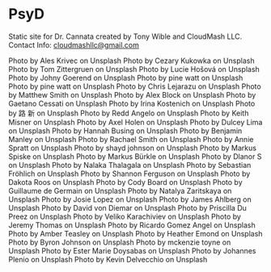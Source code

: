 # PsyD
Static site for Dr. Cannata created by Tony Wible and CloudMash LLC. Contact Info: cloudmashllc@gmail.com

Photo by Ales Krivec on Unsplash
Photo by Cezary Kukowka on Unsplash
Photo by Tom Zittergruen on Unsplash
Photo by Lucie Hošová on Unsplash
Photo by Johny Goerend on Unsplash
Photo by pine watt on Unsplash
Photo by pine watt on Unsplash
Photo by Chris Lejarazu on Unsplash
Photo by Matthew Smith on Unsplash
Photo by Alex Block on Unsplash
Photo by Gaetano Cessati on Unsplash
Photo by Irina Kostenich on Unsplash
Photo by 路 新 on Unsplash
Photo by Redd Angelo on Unsplash
Photo by Keith Misner on Unsplash
Photo by Axel Holen on Unsplash
Photo by Dulcey Lima on Unsplash
Photo by Hannah Busing on Unsplash
Photo by Benjamin Manley on Unsplash
Photo by Rachael Smith on Unsplash
Photo by Annie Spratt on Unsplash
Photo by shayd johnson on Unsplash
Photo by Markus Spiske on Unsplash
Photo by Markus Bürkle on Unsplash
Photo by Dlanor S on Unsplash
Photo by Nalaka Thalagala on Unsplash
Photo by Sebastian Fröhlich on Unsplash
Photo by Shannon Ferguson on Unsplash
Photo by Dakota Roos on Unsplash
Photo by Cody Board on Unsplash
Photo by Guillaume de Germain on Unsplash
Photo by Natalya Zaritskaya on Unsplash
Photo by Josie Lopez on Unsplash
Photo by James Ahlberg on Unsplash
Photo by David von Diemar on Unsplash
Photo by Priscilla Du Preez on Unsplash
Photo by Veliko Karachiviev on Unsplash
Photo by Jeremy Thomas on Unsplash
Photo by Ricardo Gomez Angel on Unsplash
Photo by Amber Teasley on Unsplash
Photo by Heather Emond on Unsplash
Photo by Byron Johnson on Unsplash
Photo by mckenzie toyne on Unsplash
Photo by Ester Marie Doysabas on Unsplash
Photo by Johannes Plenio on Unsplash
Photo by Kevin Delvecchio on Unsplash